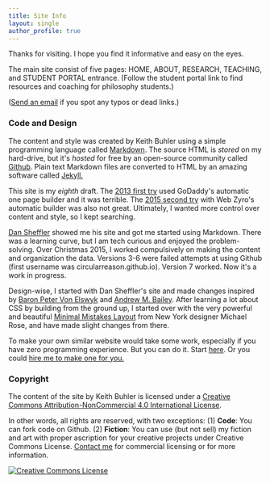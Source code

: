 ```yaml
---
title: Site Info
layout: single
author_profile: true
---
```


Thanks for visiting. I hope you find it informative and easy on the eyes. 

The main site consist of five pages: HOME, ABOUT, RESEARCH, TEACHING, and STUDENT PORTAL entrance. (Follow the student portal link  to find resources and coaching for philosophy students.)

([Send an email](emailto:info@keithbuhler.com) if you spot any typos or dead links.) 


### Code and Design

The content and style was created by Keith Buhler using a simple programming language called [Markdown](https://daringfireball.net/projects/markdown/syntax). The source HTML is *stored* on my hard-drive, but it's *hosted* for free by an open-source community called [Github](http://www.github.com). Plain text Markdown files are converted to HTML by an amazing software called [Jekyll.](https://jekyllrb.com/) 

This site is my *eighth* draft. The [2013 first try](https://web.archive.org/web/20130511005256/http://keithbuhler.com) used GoDaddy's automatic one page builder and it was terrible. The [2015 second try](https://web.archive.org/web/20141217142037/http://keithbuhler.com/) with Web Zyro's automatic builder was also not great. Ultimately, I wanted more control over content and style, so I kept searching. 

[Dan Sheffler](http://www.dansheffler.com) showed me his site and got me started using Markdown. There was a learning curve, but I am tech curious and enjoyed the problem-solving. Over Christmas 2015, I worked compulsively on making the content and organization the data.  Versions 3-6 were failed attempts at using Github (first username was circularreason.github.io). Version 7 worked. Now it's a work in progress. 

Design-wise, I started with Dan Sheffler's site and made changes inspired by [Baron Peter Von Elswyk](http://www.rci.rutgers.edu/~pdv12/research.html) and [Andrew M. Bailey](http://www.andrewmbailey.com/). After learning a lot about CSS by building from the ground up, I started over with the very powerful and beautiful [Minimal Mistakes Layout](https://mmistakes.github.io/minimal-mistakes/about/) from New York designer Michael Rose, and have made slight changes from there.

To make your own similar website would take some work, especially if you have zero programming experience. But you can do it. Start [here](http://www.smashingmagazine.com/2014/08/build-blog-jekyll-github-pages/). Or you could [hire me to make one for you.](/sites)


### Copyright

The content of the site by <span xmlns:cc="http://creativecommons.org/ns#" property="cc:attributionName">Keith Buhler</span> is licensed under a <a rel="license" href="http://creativecommons.org/licenses/by-nc/4.0/">Creative Commons Attribution-NonCommercial 4.0 International License</a>.

In other words, all rights are reserved, with two exceptions: (1) **Code**: You can fork code on Github. (2) **Fiction**: You can use (but not sell) my fiction and art with proper ascription for your creative projects under Creative Commons License. [Contact me](emailto:keithedbuhler@gmail.com) for commercial licensing or for more information.

<a rel="license" href="http://creativecommons.org/licenses/by-nc/4.0/"><img alt="Creative Commons License" style="border-width:0" src="https://i.creativecommons.org/l/by-nc/4.0/88x31.png" /></a><br />
